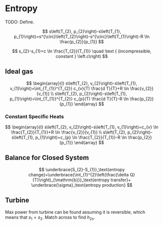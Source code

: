 # Entropy

TODO: Define.

$$
s\left(T_{2}, p_{2}\right)-s\left(T_{1}, p_{1}\right)=s^{\circ}\left(T_{2}\right)-s^{\circ}\left(T_{1}\right)-R \ln \frac{p_{2}}{p_{1}}
$$

$$
s_{2}-s_{1}=c \ln \frac{T_{2}}{T_{1}} \quad \text { (incompressible, constant } \left.c\right)
$$

## Ideal gas

$$
\begin{array}{l}
s\left(T_{2}, v_{2}\right)-s\left(T_{1}, v_{1}\right)=\int_{T_{1}}^{T_{2}} c_{v}(T) \frac{d T}{T}+R \ln \frac{v_{2}}{v_{1}} \\
s\left(T_{2}, p_{2}\right)-s\left(T_{1}, p_{1}\right)=\int_{T_{1}}^{T_{2}} c_{p}(T) \frac{d T}{T}-R \ln \frac{p_{2}}{p_{1}}
\end{array}
$$

### Constant Specific Heats

$$
\begin{array}{l}
s\left(T_{2}, v_{2}\right)-s\left(T_{1}, v_{1}\right)=c_{v} \ln \frac{T_{2}}{T_{1}}+R \ln \frac{v_{2}}{v_{1}} \\
s\left(T_{2}, p_{2}\right)-s\left(T_{1}, p_{1}\right)=c_{p} \ln \frac{T_{2}}{T_{1}}-R \ln \frac{p_{2}}{p_{1}}
\end{array}
$$

## Balance for Closed System

$$
\underbrace{S_{2}-S_{1}}_\text{entropy change}=\underbrace{\int_{1}^{2}\left(\frac{\delta Q}{T}\right)_{\mathrm{b}}}_\text{entropy transfer}+ \underbrace{\sigma}_\text{entropy production}
$$

## Turbine

Max power from turbine can be found assuming it is reversible, which
means that $s_1=s_2$. Match across to find $h_{2s}$.
